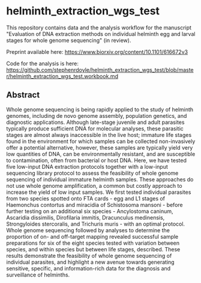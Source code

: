 # helminth_extraction_wgs_test

This repository contains data and the analysis workflow for the manuscript "Evaluation of DNA extraction methods on individual helminth egg and larval stages for whole genome sequencing" (in review).

Preprint available here: https://www.biorxiv.org/content/10.1101/616672v3

Code for the analysis is here: https://github.com/stephenrdoyle/helminth_extraction_wgs_test/blob/master/helminth_extraction_wgs_test.workbook.md

## Abstract
Whole genome sequencing is being rapidly applied to the study of helminth genomes, including de novo genome assembly, population genetics, and diagnostic applications. Although late-stage juvenile and adult parasites typically produce sufficient DNA for molecular analyses, these parasitic stages are almost always inaccessible in the live host; immature life stages found in the environment for which samples can be collected non-invasively offer a potential alternative, however, these samples are typically yield very low quantities of DNA, can be environmentally resistant, and are susceptible to contamination, often from bacterial or host DNA. Here, we have tested five low-input DNA extraction protocols together with a low-input sequencing library protocol to assess the feasibility of whole genome sequencing of individual immature helminth samples. These approaches do not use whole genome amplification, a common but costly approach to increase the yield of low input samples. We first tested individual parasites from two species spotted onto FTA cards - egg and L1 stages of Haemonchus contortus and miracidia of Schistosoma mansoni - before further testing on an additional six species - Ancylostoma caninum, Ascaridia dissimilis, Dirofilaria immitis, Dracunculus medinensis, Strongyloides stercoralis, and Trichuris muris - with an optimal protocol. Whole genome sequencing followed by analyses to determine the proportion of on- and off-target mapping revealed successful sample preparations for six of the eight species tested with variation between species, and within species but between life stages, described. These results demonstrate the feasibility of whole genome sequencing of individual parasites, and highlight a new avenue towards generating sensitive, specific, and information-rich data for the diagnosis and surveillance of helminths.

